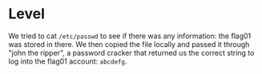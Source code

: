 # Level

We tried to cat `/etc/passwd` to see if there was any information: the flag01 was stored in there. We then copied the file locally and passed it
through "john the ripper", a password cracker that returned us the correct string to log into the flag01 account: `abcdefg`.
